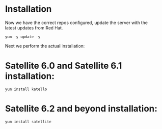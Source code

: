 # Installation

Now we have the correct repos configured, update the server with the latest updates from Red Hat.

```
yum -y update -y
```

Next we perform the actual installation:

# Satellite 6.0 and Satellite 6.1 installation:
```
yum install katello
```

# Satellite 6.2 and beyond installation:
```
yum install satellite
```
